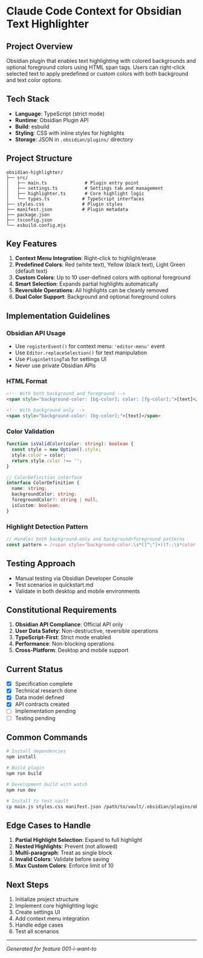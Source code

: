 # Claude Code Context for Obsidian Text Highlighter

## Project Overview
Obsidian plugin that enables text highlighting with colored backgrounds and optional foreground colors using HTML span tags. Users can right-click selected text to apply predefined or custom colors with both background and text color options.

## Tech Stack
- **Language**: TypeScript (strict mode)
- **Runtime**: Obsidian Plugin API
- **Build**: esbuild
- **Styling**: CSS with inline styles for highlights
- **Storage**: JSON in `.obsidian/plugins/` directory

## Project Structure
```
obsidian-highlighter/
├── src/
│   ├── main.ts              # Plugin entry point
│   ├── settings.ts          # Settings tab and management
│   ├── highlighter.ts       # Core highlight logic
│   └── types.ts            # TypeScript interfaces
├── styles.css              # Plugin styles
├── manifest.json           # Plugin metadata
├── package.json
├── tsconfig.json
└── esbuild.config.mjs
```

## Key Features
1. **Context Menu Integration**: Right-click to highlight/erase
2. **Predefined Colors**: Red (white text), Yellow (black text), Light Green (default text)
3. **Custom Colors**: Up to 10 user-defined colors with optional foreground
4. **Smart Selection**: Expands partial highlights automatically
5. **Reversible Operations**: All highlights can be cleanly removed
6. **Dual Color Support**: Background and optional foreground colors

## Implementation Guidelines

### Obsidian API Usage
- Use `registerEvent()` for context menu: `'editor-menu'` event
- Use `Editor.replaceSelection()` for text manipulation
- Use `PluginSettingTab` for settings UI
- Never use private Obsidian APIs

### HTML Format
```html
<!-- With both background and foreground -->
<span style="background-color: [bg-color]; color: [fg-color];">[text]</span>

<!-- With background only -->
<span style="background-color: [bg-color];">[text]</span>
```

### Color Validation
```typescript
function isValidColor(color: string): boolean {
  const style = new Option().style;
  style.color = color;
  return style.color !== '';
}

// ColorDefinition interface
interface ColorDefinition {
  name: string;
  backgroundColor: string;
  foregroundColor?: string | null;
  isCustom: boolean;
}
```

### Highlight Detection Pattern
```typescript
// Handles both background-only and background+foreground patterns
const pattern = /<span style="background-color:\s*([^;"]+)(?:;\s*color:\s*([^;"]+))?[^>]*>([^<]*)<\/span>/gi;
```

## Testing Approach
- Manual testing via Obsidian Developer Console
- Test scenarios in quickstart.md
- Validate in both desktop and mobile environments

## Constitutional Requirements
1. **Obsidian API Compliance**: Official API only
2. **User Data Safety**: Non-destructive, reversible operations
3. **TypeScript-First**: Strict mode enabled
4. **Performance**: Non-blocking operations
5. **Cross-Platform**: Desktop and mobile support

## Current Status
- [x] Specification complete
- [x] Technical research done
- [x] Data model defined
- [x] API contracts created
- [ ] Implementation pending
- [ ] Testing pending

## Common Commands
```bash
# Install dependencies
npm install

# Build plugin
npm run build

# Development build with watch
npm run dev

# Install to test vault
cp main.js styles.css manifest.json /path/to/vault/.obsidian/plugins/obsidian-highlighter/
```

## Edge Cases to Handle
1. **Partial Highlight Selection**: Expand to full highlight
2. **Nested Highlights**: Prevent (not allowed)
3. **Multi-paragraph**: Treat as single block
4. **Invalid Colors**: Validate before saving
5. **Max Custom Colors**: Enforce limit of 10

## Next Steps
1. Initialize project structure
2. Implement core highlighting logic
3. Create settings UI
4. Add context menu integration
5. Handle edge cases
6. Test all scenarios

---
*Generated for feature 001-i-want-to*